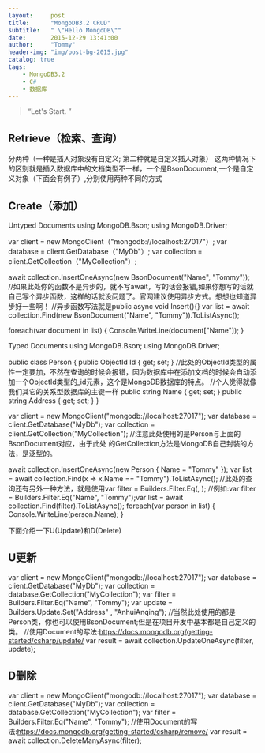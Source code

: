 ```yaml
---
layout:     post
title:      "MongoDB3.2 CRUD"
subtitle:   " \"Hello MongoDB\""
date:       2015-12-29 13:41:00
author:     "Tommy"
header-img: "img/post-bg-2015.jpg"
catalog: true
tags:
    - MongoDB3.2
	- C#
	- 数据库
---
```


> “Let's Start. ”


## Retrieve（检索、查询）

分两种（一种是插入对象没有自定义; 第二种就是自定义插入对象）
这两种情况下的区别就是插入数据库中的文档类型不一样，一个是BsonDocument,一个是自定义对象（下面会有例子）,分别使用两种不同的方式

## Create（添加）

Untyped Documents
using MongoDB.Bson;
using MongoDB.Driver;

var client = new MongoClient（"mongodb://localhost:27017"）;
var database = client.GetDatabase（"MyDb"）;
var collection = client.GetCollection<BsonDocument>（"MyCollection"）;

await collection.InsertOneAsync(new BsonDocument("Name", "Tommy"));
//如果此处你的函数不是异步的，就不写await，写的话会报错,如果你想写的话就自己写个异步函数，这样的话就没问题了。官网建议使用异步方式。想想也知道异步好一些啊！
//异步函数写法就是public async void Insert(){}
var list = await collection.Find(new BsonDocument("Name", "Tommy")).ToListAsync();

foreach(var document in list)
{
Console.WriteLine(document["Name"]);
}


Typed Documents
using MongoDB.Bson;
using MongoDB.Driver;

public class Person
{
 public ObjectId Id { get; set; }
 //此处的ObjectId类型的属性一定要加，不然在查询的时候会报错，因为数据库中在添加文档的时候会自动添加一个ObjectId类型的_id元素，这个是MongoDB数据库的特点。
 //个人觉得就像我们其它的关系型数据库的主键一样
 public string Name { get; set; }
 public string Address { get; set; }
}

var client = new MongoClient("mongodb://localhost:27017");
var database = client.GetDatabase("MyDb");
var collection = client.GetCollection<Person>("MyCollection");
//注意此处使用的是Person与上面的BsonDocument对应，由于此处 的GetCollection<T>方法是MongoDB自己封装的方法，是泛型的。

await collection.InsertOneAsync(new Person { Name = "Tommy" });
var list = await collection.Find(x => x.Name == "Tommy").ToListAsync();
//此处的查询还有另外一种方法，就是使用var filter = Builders<Person>.Filter.Eq(<field>, <value>);
//例如:var filter = Builders<Person>.Filter.Eq("Name", "Tommy");var list = await collection.Find(filter).ToListAsync();
foreach(var person in list)
{
 Console.WriteLine(person.Name);
}

下面介绍一下U(Update)和D(Delete)
## U更新
var client = new MongoClient("mongodb://localhost:27017");
var database = client.GetDatabase("MyDb");
var collection = database.GetCollection<Person>("MyCollection");
var filter = Builders<Person >.Filter.Eq("Name", "Tommy");
var update = Builders<Person >.Update.Set("Address" , "AnhuiAnqing");
//当然此处使用的都是Person类，你也可以使用BsonDocument;但是在项目开发中基本都是自己定义的类。
//使用Document的写法:https://docs.mongodb.org/getting-started/csharp/update/
var result = await collection.UpdateOneAsync(filter, update);

## D删除
var client = new MongoClient("mongodb://localhost:27017");
var database = client.GetDatabase("MyDb");
var collection = database.GetCollection<Person>("MyCollection");
var filter = Builders<Person >.Filter.Eq("Name", "Tommy");
//使用Document的写法:https://docs.mongodb.org/getting-started/csharp/remove/
var result = await collection.DeleteManyAsync(filter);



